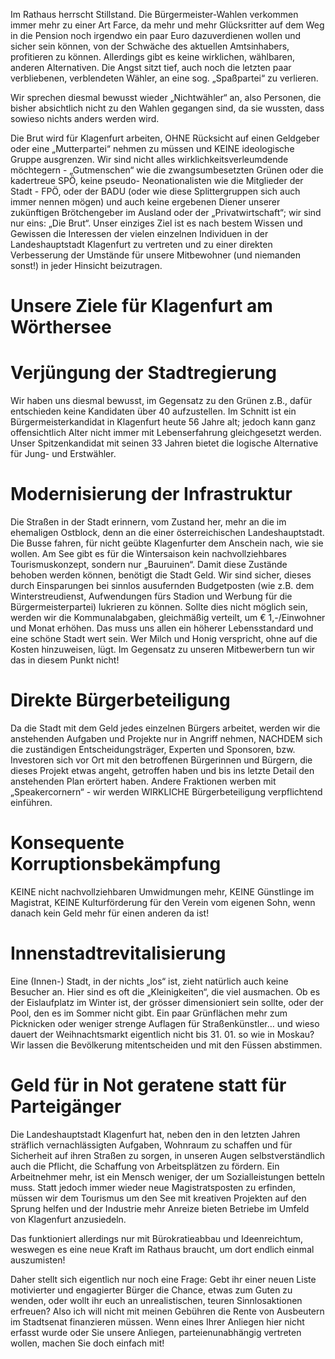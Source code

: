 Im Rathaus herrscht Stillstand. Die Bürgermeister-Wahlen verkommen immer mehr zu einer Art Farce, da mehr und mehr Glücksritter auf dem Weg in die Pension noch irgendwo ein paar Euro dazuverdienen wollen und sicher sein können, von der Schwäche des aktuellen Amtsinhabers, profitieren zu können. Allerdings gibt es keine wirklichen, wählbaren, anderen Alternativen. Die Angst sitzt tief, auch noch die letzten paar verbliebenen, verblendeten Wähler, an eine sog. „Spaßpartei“ zu verlieren.

Wir sprechen diesmal bewusst wieder „Nichtwähler“ an, also Personen, die bisher absichtlich nicht zu den Wahlen gegangen sind, da sie wussten, dass sowieso nichts anders werden wird.

Die Brut wird für Klagenfurt arbeiten, OHNE Rücksicht auf einen Geldgeber oder eine „Mutterpartei“ nehmen zu müssen und KEINE ideologische Gruppe ausgrenzen. Wir sind nicht alles wirklichkeitsverleumdende möchtegern - „Gutmenschen“ wie die zwangsumbesetzten Grünen oder die kadertreue SPÖ, keine pseudo- Neonationalisten wie die Mitglieder der Stadt - FPÖ, oder der BADU (oder wie diese Splittergruppen sich auch immer nennen mögen) und auch keine ergebenen Diener unserer zukünftigen Brötchengeber im Ausland oder der „Privatwirtschaft“; wir sind nur eins: „Die Brut“. Unser einziges Ziel ist es nach bestem Wissen und Gewissen die Interessen der vielen einzelnen Individuen in der Landeshauptstadt Klagenfurt zu vertreten und zu einer direkten Verbesserung der Umstände für unsere Mitbewohner (und niemanden sonst!) in jeder Hinsicht beizutragen.
 

Unsere Ziele für Klagenfurt am Wörthersee
=========================================


Verjüngung der Stadtregierung
=============================
Wir haben uns diesmal bewusst, im Gegensatz zu den Grünen z.B., dafür entschieden keine Kandidaten über 40 aufzustellen. Im Schnitt ist ein Bürgermeisterkandidat in Klagenfurt heute 56 Jahre alt; jedoch kann ganz offensichtlich Alter nicht immer mit Lebenserfahrung gleichgesetzt werden. Unser Spitzenkandidat mit seinen 33 Jahren bietet die logische Alternative für Jung- und Erstwähler.

Modernisierung der Infrastruktur
================================
Die Straßen in der Stadt erinnern, vom Zustand her, mehr an die im ehemaligen Ostblock, denn an die einer österreichischen Landeshauptstadt. Die Busse fahren, für nicht geübte Klagenfurter dem Anschein nach, wie sie wollen. Am See gibt es für die Wintersaison kein nachvollziehbares Tourismuskonzept, sondern nur „Bauruinen“. Damit diese Zustände behoben werden können, benötigt die Stadt Geld. Wir sind sicher, dieses durch Einsparungen bei sinnlos ausufernden Budgetposten (wie z.B. dem Winterstreudienst, Aufwendungen fürs Stadion und Werbung für die Bürgermeisterpartei) lukrieren zu können. Sollte dies nicht möglich sein, werden wir die Kommunalabgaben, gleichmäßig verteilt, um € 1,-/Einwohner und Monat erhöhen. Das muss uns allen ein höherer Lebensstandard und eine schöne Stadt wert sein. Wer Milch und Honig verspricht, ohne auf die Kosten hinzuweisen, lügt. Im Gegensatz zu unseren Mitbewerbern tun wir das in diesem Punkt nicht!

Direkte Bürgerbeteiligung
=========================
Da die Stadt mit dem Geld jedes einzelnen Bürgers arbeitet, werden wir die anstehenden Aufgaben und Projekte nur in Angriff nehmen, NACHDEM sich die zuständigen Entscheidungsträger, Experten und Sponsoren, bzw. Investoren sich vor Ort mit den betroffenen Bürgerinnen und Bürgern, die dieses Projekt etwas angeht, getroffen haben und bis ins letzte Detail den anstehenden Plan erörtert haben. Andere Fraktionen werben mit „Speakercornern“  - wir werden WIRKLICHE Bürgerbeteiligung verpflichtend einführen.

Konsequente Korruptionsbekämpfung
=================================
KEINE nicht nachvollziehbaren Umwidmungen mehr, KEINE Günstlinge im Magistrat, KEINE Kulturförderung für den Verein vom eigenen Sohn, wenn danach kein Geld mehr für einen anderen da ist!

Innenstadtrevitalisierung
=========================
Eine (Innen-) Stadt, in der nichts „los“ ist, zieht natürlich auch keine Besucher an. Hier sind es oft die „Kleinigkeiten“, die viel ausmachen. Ob es der Eislaufplatz im Winter ist, der grösser dimensioniert sein sollte, oder der Pool, den es im Sommer nicht gibt. Ein paar Grünflächen mehr zum Picknicken oder weniger strenge Auflagen für Straßenkünstler… und wieso dauert der Weihnachtsmarkt eigentlich nicht bis 31. 01. so wie in Moskau? Wir lassen die Bevölkerung mitentscheiden und mit den Füssen abstimmen.

Geld für in Not geratene statt für Parteigänger
===============================================
Die Landeshauptstadt Klagenfurt hat, neben den in den letzten Jahren sträflich vernachlässigten Aufgaben, Wohnraum zu schaffen und für Sicherheit auf ihren Straßen zu sorgen, in unseren Augen selbstverständlich auch die Pflicht, die Schaffung von Arbeitsplätzen zu fördern. Ein Arbeitnehmer mehr, ist ein Mensch weniger, der um Sozialleistungen betteln muss. Statt jedoch immer wieder neue Magistratsposten zu erfinden, müssen wir dem Tourismus um den See mit kreativen Projekten auf den Sprung helfen und der Industrie mehr Anreize bieten Betriebe im Umfeld von Klagenfurt anzusiedeln.

Das funktioniert allerdings nur mit Bürokratieabbau und Ideenreichtum, weswegen es eine neue Kraft im Rathaus braucht, um dort endlich einmal auszumisten!

Daher stellt sich eigentlich nur noch eine Frage: Gebt ihr einer neuen Liste motivierter und engagierter Bürger die Chance, etwas zum Guten zu wenden, oder wollt ihr euch an unrealistischen, teuren Sinnlosaktionen erfreuen? Also ich will nicht mit meinen Gebühren die Rente von Ausbeutern im Stadtsenat finanzieren müssen. Wenn eines Ihrer Anliegen hier nicht erfasst wurde oder Sie unsere Anliegen, parteienunabhängig vertreten wollen, machen Sie doch einfach mit!